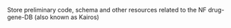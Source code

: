 Store preliminary code, schema and other resources related to the NF drug-gene-DB (also known as Kairos)
